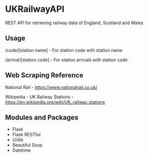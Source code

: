 # UKRailwayAPI
REST API for retrieving railway data of England, Scotland and Wales

## Usage
/code/[station name] - For station code with station name

/arrival/[station code] - For station arrivals with station code

## Web Scraping Reference
National Rail - https://www.nationalrail.co.uk/

Wikipedia - UK Railway Stations - https://en.wikipedia.org/wiki/UK_railway_stations

## Modules and Packages
- Flask
- Flask RESTful
- Urllib
- Beautiful Soup
- Datetime
